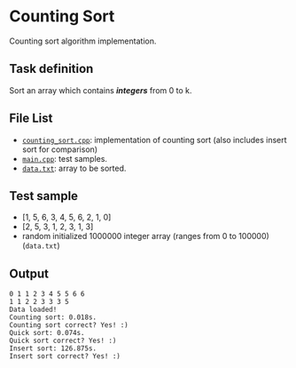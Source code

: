 # Counting Sort

Counting sort algorithm implementation.

## Task definition

Sort an array which contains ***integers*** from 0 to k.

## File List

- [`counting_sort.cpp`](counting_sort.cpp): implementation of counting sort (also includes insert sort for comparison)
- [`main.cpp`](main.cpp): test samples.
- [`data.txt`](data.txt): array to be sorted.

## Test sample

- [1, 5, 6, 3, 4, 5, 6, 2, 1, 0]
- [2, 5, 3, 1, 2, 3, 1, 3]
- random initialized 1000000 integer array (ranges from 0 to 100000) (```data.txt```)

## Output

```
0 1 1 2 3 4 5 5 6 6
1 1 2 2 3 3 3 5
Data loaded!
Counting sort: 0.018s.
Counting sort correct? Yes! :)
Quick sort: 0.074s.
Quick sort correct? Yes! :)
Insert sort: 126.875s.
Insert sort correct? Yes! :)
```